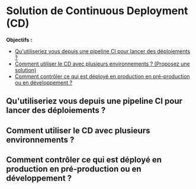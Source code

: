 Solution de Continuous Deployment (CD)
===
**Objectifs :**
- [Qu'utiliseriez vous depuis une pipeline CI pour lancer des déploiements ?](#outil)
- [Comment utiliser le CD avec plusieurs environnements ? (Proposez une solution)](#cd)
- [Comment contrôler ce qui est déployé en production en pré-production ou en développement ?](#controle)


Qu'utiliseriez vous depuis une pipeline CI pour lancer des déploiements ?<a id="outil"></a>
---

Comment utiliser le CD avec plusieurs environnements ?<a id="cd"></a>
---

Comment contrôler ce qui est déployé en production en pré-production ou en développement ?<a id="controle"></a>
---
